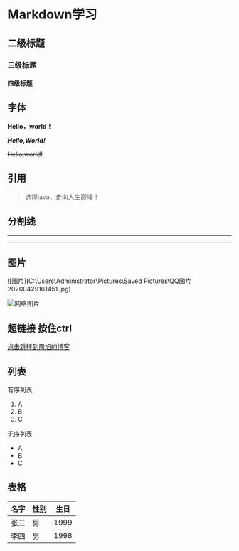 # Markdown学习

## 二级标题

### 三级标题

#### 四级标题

## 字体

**Hello，world！**

***Hello,World!***

~~Hello,world!~~

## 引用

> 选择java，走向人生巅峰！

## 分割线

---

***

## 图片

![图片](C:\Users\Administrator\Pictures\Saved Pictures\QQ图片20200429161451.jpg)

![网络图片](https://images.cnblogs.com/cnblogs_com/neverth/1592425/o_201219134136SQL%E9%AB%98%E7%BA%A7%20neverth.png)

## 超链接	按住ctrl

[点击跳转到周旭的博客](https://www.cnblogs.com/code-xu/)

## 列表

有序列表

1. A
2. B
3. C

无序列表

- A
- B
- C

## 表格

名字|性别|生日
--|--|--
张三|男|1999
李四|男|1998

```java

```

